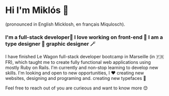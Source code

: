 # Hi I'm Miklós 👋
(pronounced in English Micklosh, en français Miqulosch).

### I'm a full-stack developer🚀 I love working on front-end 🎁 I am a type designer 💚 graphic designer 🪄
I have finished Le Wagon full-stack developer bootcamp in Marseille (in 🇫🇷 FR), which taught me to create fully functional web applications using mostly Ruby on Rails. I'm currently and non-stop learning to develop new skills. I'm looking and open to new opportunities, I ❤️ creating new websites, designing and programing and. creating new typefaces 🎉

Feel free to reach out of you are curieous and want to know more 😊

